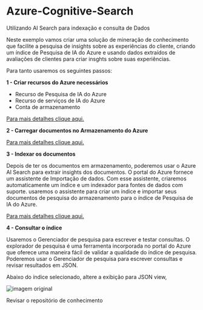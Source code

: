 # Azure-Cognitive-Search
Utilizando AI Search para indexação e consulta de Dados

Neste exemplo vamos criar uma solução de mineração de conhecimento que facilite a pesquisa de insights sobre as experiências do cliente, criando um índice de Pesquisa de IA do Azure e usando dados extraídos de avaliações de clientes para criar insghts sobre suas experiências.

Para tanto usaremos os seguintes passos:

__1 - Criar recursos do Azure necessários__

+ Recurso de Pesquisa de IA do Azure
+ Recurso de serviços de IA do Azure
+ Conta de armazenamento

[Para mais detalhes clique aqui.](https://microsoftlearning.github.io/mslearn-ai-fundamentals/Instructions/Labs/11-ai-search.html#azure-resources-needed)

__2 - Carregar documentos no Armazenamento do Azure__

[Para mais detalhes clique aqui.](https://microsoftlearning.github.io/mslearn-ai-fundamentals/Instructions/Labs/11-ai-search.html#upload-documents-to-azure-storage)


__3 - Indexar os documentos__

Depois de ter os documentos em armazenamento, poderemos usar o Azure AI Search para extrair insights dos documentos. O portal do Azure fornece um assistente de Importação de dados. Com esse assistente, criaremos automaticamente um índice e um indexador para fontes de dados com suporte. usaremos o assistente para criar um índice e importar seus documentos de pesquisa do armazenamento para o índice de Pesquisa de IA do Azure.

[Para mais detalhes clique aqui.](https://microsoftlearning.github.io/mslearn-ai-fundamentals/Instructions/Labs/11-ai-search.html#index-the-documents)


__4 - Consultar o índice__

Usaremos o Gerenciador de pesquisa para escrever e testar consultas. O explorador de pesquisa é uma ferramenta incorporada no portal do Azure que oferece uma maneira fácil de validar a qualidade do índice de pesquisa. Poderemos usar o Gerenciador de pesquisa para escrever consultas e revisar resultados em JSON.

Abaixo do índice selecionado, altere a exibição para JSON view, 

![imagem original](/inputs/search.jpg)


Revisar o repositório de conhecimento